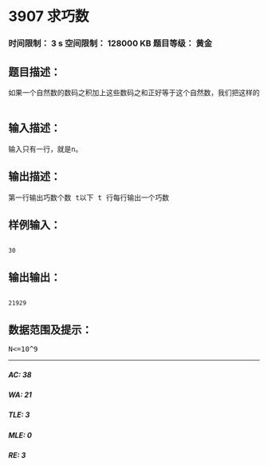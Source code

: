 # 3907 求巧数   
### 时间限制： 3 s     空间限制： 128000 KB     题目等级： 黄金  
## 题目描述：  

<pre>
如果一个自然数的数码之积加上这些数码之和正好等于这个自然数，我们把这样的自然数称为“巧数”，例如１９就是一个“巧数”，因为 19=1*9+(1+9)。试编程求出 n 以内的巧数。提示：有种很直接的方法简单粗暴（因为巧数个数有限）。  

</pre>
  
  
## 输入描述：  

<pre>
输入只有一行，就是n。
</pre>
  
  
## 输出描述：  

<pre>
第一行输出巧数个数 t以下 t 行每行输出一个巧数
</pre>
  
  
## 样例输入：  

<pre><code>
30
</code></pre>
  
  
## 输出输出：  

<pre><code>
21929
</code></pre>
  
  
## 数据范围及提示：  

<pre>
N<=10^9
</pre>
  
  
***  

##### AC: 38  
##### WA: 21  
##### TLE: 3  
##### MLE: 0  
##### RE: 3  
